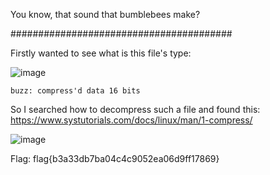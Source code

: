 You know, that sound that bumblebees make? 

########################################

Firstly wanted to see what is this file's type:

![image](https://user-images.githubusercontent.com/59511698/111085846-ebb73700-8521-11eb-968e-20fb950f2bf3.png)

`buzz: compress'd data 16 bits`

So I searched how to decompress such a file and found this:
https://www.systutorials.com/docs/linux/man/1-compress/

![image](https://user-images.githubusercontent.com/59511698/111085878-1e612f80-8522-11eb-8f05-e64637f80558.png)


Flag: flag{b3a33db7ba04c4c9052ea06d9ff17869}
